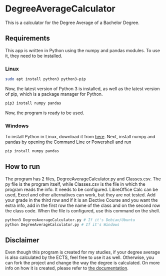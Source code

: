 # DegreeAverageCalculator

This is a calculator for the Degree Average of a Bachelor Degree.

## Requirements

This app is written in Python using the numpy and pandas modules.
To use it, they need to be installed.

### Linux

```bash
sudo apt install python3 python3-pip
```

Now, the latest version of Python 3 is installed, as well as the latest version of pip, which is a package manager for Python.

```bash
pip3 install numpy pandas
```

Now, the program is ready to be used.

### Windows

To install Python in Linux, download it from [here](https://www.python.org/downloads/). Next, install numpy and pandas by opening the Command Line or Powershell and run

```bash
pip install numpy pandas
```

## How to run

The program has 2 files, DegreeAverageCalculator.py and Classes.csv. The py file is the program itself, while Classes.csv is the file in which the program reads the info. It needs to be configured. LibreOffice Calc can be used, Excel and other alternatives can work, but they are not tested. Add your grade in the third row and if it is an Elective Course and you want the extra info, add in the first row the name of the class and on the second row the class code.
When the file is configured, use this command on the shell.

```bash
python3 DegreeAverageCalculator.py # If it's Debian/Ubuntu
python DegreeAverageCalculator.py # If it's Windows
```

## Disclaimer

Even though this program is created for my studies, if your degree average is also calculated by the ECTS, feel free to use it as well. Otherwise, you can fork the project and change the way the degree is calculated.
On more info on how it is created, please refer to [the documentation](documentation.adoc).
